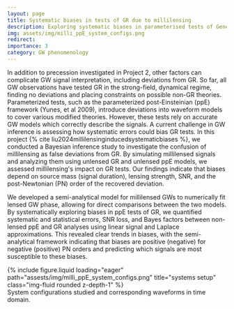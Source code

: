 ```yaml
---
layout: page
title: Systematic biases in tests of GR due to millilensing
description: Exploring systematic biases in parameterised tests of General Relativity 
img: assets/img/milli_ppE_system_configs.png
redirect: 
importance: 3
category: GW phenomenology
---
```


In addition to precession investigated in Project 2, other factors can complicate GW signal interpretation, including deviations from GR.
So far, all GW observations have tested GR in the strong-field, dynamical regime, finding no deviations and placing constraints on possible non-GR theories. 
Parameterized tests, such as the parameterized post-Einsteinian (ppE) framework (Yunes, et al 2009), introduce deviations into waveform models to cover various modified theories.
However, these tests rely on accurate GW models which correctly describe the signals. 
A current challenge in GW inference is assessing how systematic errors could bias GR tests.
In this project {% cite liu2024millilensinginducedsystematicbiases %}, we conducted a Bayesian inference study to investigate the confusion of millilensing as false deviations from GR.
By simulating millilensed signals and analyzing them using unlensed GR and unlensed ppE models, we assessed millilensing's impact on GR tests.
Our findings indicate that biases depend on source mass (signal duration), lensing strength, SNR, and the post-Newtonian (PN) order of the recovered deviation. 

We developed a semi-analytical model for millilensed GWs to numerically fit lensed GW phase, allowing for direct comparisons between the two models.
By systematically exploring biases in ppE tests of GR, we quantified systematic and statistical errors, SNR loss, and Bayes factors between non-lensed ppE and GR analyses using linear signal and Laplace approximations.
This revealed clear trends in biases, with the semi-analytical framework indicating that biases are positive (negative) for negative (positive) PN orders and predicting which signals are most susceptible to these biases.

<div class="row">   <div class="col-sm mt-3 mt-md-0">
        {% include figure.liquid loading="eager" path="assests/img/milli_ppE_system_configs.png" title="systems setup" class="img-fluid rounded z-depth-1" %}
    </div>
</div>
<div class="caption">
    System configurations studied and corresponding waveforms in time domain.
</div>
 
